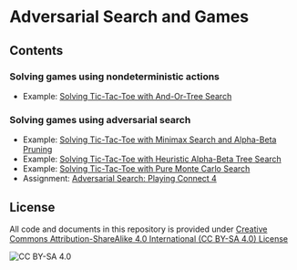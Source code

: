 <!-- #region -->
# Adversarial Search and Games

## Contents

### Solving games using nondeterministic actions
* Example: [Solving Tic-Tac-Toe with And-Or-Tree Search](https://nbviewer.jupyter.org/github/mhahsler/CS7320-AI/blob/master/Games/tictactoe_and_or_tree_search.ipynb)

### Solving games using adversarial search
* Example: [Solving Tic-Tac-Toe with Minimax Search and Alpha-Beta Pruning](https://nbviewer.jupyter.org/github/mhahsler/CS7320-AI/blob/master/Games/tictactoe_alpha_beta_tree_search.ipynb)
* Example: [Solving Tic-Tac-Toe with Heuristic Alpha-Beta Tree Search](https://nbviewer.jupyter.org/github/mhahsler/CS7320-AI/blob/master/Games/tictactoe_heuristic_alpha_beta_tree_search.ipynb)
* Example: [Solving Tic-Tac-Toe with Pure Monte Carlo Search](https://nbviewer.jupyter.org/github/mhahsler/CS7320-AI/blob/master/Games/tictactoe_pure_monte_carlo_search.ipynb)
* Assignment: [Adversarial Search: Playing Connect 4](https://nbviewer.jupyter.org/github/mhahsler/CS7320-AI/blob/master/Games/assignment_connect4.ipynb)


## License
All code and documents in this repository is provided under [Creative Commons Attribution-ShareAlike 4.0 International (CC BY-SA 4.0) License](https://creativecommons.org/licenses/by-sa/4.0/)

![CC BY-SA 4.0](https://licensebuttons.net/l/by-sa/3.0/88x31.png)
<!-- #endregion -->
